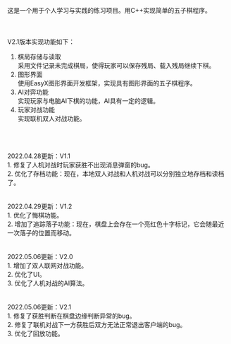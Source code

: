 这是一个用于个人学习与实践的练习项目。用C++实现简单的五子棋程序。<br/>
<br/>
<br/>
<br/>
V2.1版本实现功能如下：<br/>
1. 棋局存储与读取<br/>
采用文件记录未完成棋局，使得玩家可以保存残局、载入残局继续下棋。<br/>
2. 图形界面<br/>
使用EasyX图形界面开发框架，实现具有图形界面的五子棋程序。<br/>
3. AI对弈功能<br/>
实现玩家与电脑AI下棋的功能，AI具有一定的逻辑。<br/>
4. 玩家对战功能<br/>
实现联机双人对战功能。<br/>
<br/>
<br/>
<br/>
2022.04.28更新：V1.1<br/>
1. 修复了人机对战时玩家获胜不出现消息弹窗的bug。<br/>
2. 优化了存档功能：现在，本地双人对战和人机对战可以分别独立地存档和读档了。<br/>
<br/>
<br/>
2022.04.29更新：V1.2<br/>
1. 优化了悔棋功能。<br/>
2. 增加了追踪落子功能：现在，棋盘上会存在一个亮红色十字标记，它会随最近一次落子的位置而移动。<br/>
<br/>
<br/>
2022.05.06更新：V2.0<br/>
1. 增加了双人联网对战功能。<br/>
2. 优化了UI。<br/>
3. 优化了人机对战的AI算法。<br/>
<br/>
<br/>
2022.05.06更新：V2.1<br/>
1. 修复了获胜判断在棋盘边缘判断异常的bug。<br/>
2. 修复了联机对战下一方获胜后双方无法正常退出客户端的bug。<br/>
3. 优化了回放功能。<br/>
